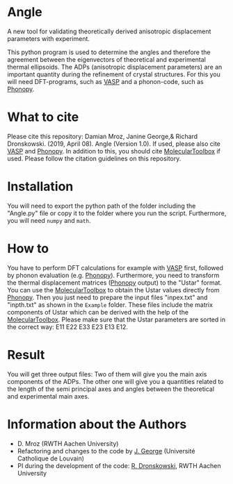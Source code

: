 # Angle
A new tool for validating theoretically derived anisotropic displacement parameters with experiment.

This python program is used to determine the angles and therefore the agreement between the eigenvectors of theoretical and experimental thermal ellipsoids. The ADPs (anisotropic displacement parameters) are an important quantity during the refinement of crystal structures. 
For this you will need DFT-programs, such as [VASP](https://www.vasp.at/) and a phonon-code, such as [Phonopy](https://github.com/atztogo/phonopy).

# What to cite
Please cite this repository: Damian Mroz, Janine George,& Richard Dronskowski. (2019, April 08). Angle (Version 1.0).
If used, please also cite [VASP](https://www.vasp.at/) and [Phonopy](https://github.com/atztogo/phonopy).
In addition to this, you should cite [MolecularToolbox](https://github.com/JaGeo/MolecularToolbox) if used. Please follow the citation guidelines on this repository.

# Installation
You will need to export the python path of the folder including the "Angle.py" file or copy it to the folder where you run the script. Furthermore, you will need `numpy` and `math`.

# How to
You have to perform DFT calculations for example with [VASP](https://www.vasp.at/) first, followed by phonon evaluation (e.g. [Phonopy](https://github.com/atztogo/phonopy)). Furthermore, you need to transform the thermal displacement matrices ([Phonopy](https://github.com/atztogo/phonopy) output) to the "Ustar" format. You can use the [MolecularToolbox](https://github.com/JaGeo/MolecularToolbox) to obtain the Ustar values directly from [Phonopy](https://github.com/atztogo/phonopy).
Then you just need to prepare the input files "inpex.txt" and "inpth.txt" as shown in the `Example` folder. These files include the matrix components of Ustar which can be derived with the help of the [MolecularToolbox](https://github.com/JaGeo/MolecularToolbox). Please make sure that the Ustar parameters are sorted in the correct way: E11 E22 E33 E23 E13 E12.

# Result
You will get three output files: Two of them will give you the main axis components of the ADPs. The other one will give you a quantities related to the length of the semi principal axes and angles between the theoretical and experimental main axes.

# Information about the Authors
* D. Mroz (RWTH Aachen University)
* Refactoring and changes to the code by [J. George](https://jageo.github.io/) (Université Catholique de Louvain)
* PI during the development of the code: [R. Dronskowski](http://www.ssc.rwth-aachen.de/), RWTH Aachen University


